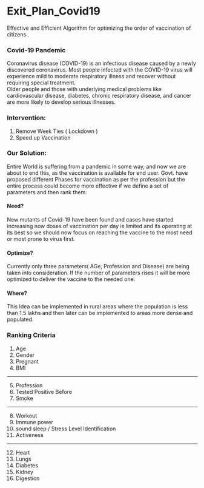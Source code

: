 # Exit_Plan_Covid19
Effective and Efficient Algorithm for optimizing the order of vaccination of citizens .

### Covid-19 Pandemic 
Coronavirus disease (COVID-19) is an infectious disease caused by a newly discovered coronavirus.
Most people infected with the COVID-19 virus will experience mild to moderate respiratory illness and recover without requiring special treatment.  
Older people and those with underlying medical problems like cardiovascular disease, diabetes, chronic respiratory disease, and cancer are more likely to develop serious illnesses.

### Intervention:
1. Remove Week Ties ( Lockdown )
2. Speed up Vaccination

### Our Solution:
Entire World is suffering from a pandemic in some way, and now we are about to end this, as the vaccination is available for end user. Govt. have proposed different Phases for vaccination as per the profession but the entire process could become more effective if we define a set of parameters and then rank them.

#### Need?
New mutants of Covid-19 have been found and cases have started increasing now doses of vaccination per day is limited and its operating at its best so we should now focus on reaching the vaccine to the most need or most prone to virus first.
#### Optimize?
Currently only three parameters( AGe, Profession and Disease) are being taken into consideration. If the number of parameters rises it will be more optimized to deliver the vaccine to the needed one.
#### Where?
This Idea can be implemented in rural areas where the population is less than 1.5 lakhs and then later can be implemented to areas more dense and populated.

### Ranking Criteria
1. Age
2. Gender
3. Pregnant
4. BMI
---------------------------------
5. Profession
6. Tested Positive Before
7. Smoke
--------------------------------
8. Workout
9. Immune power
10. sound sleep / Stress Level Identification
11. Activeness
--------------------------------
12. Heart
13. Lungs
14. Diabetes
15. Kidney
16. Digestion
